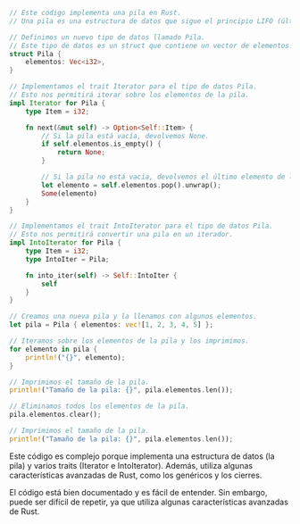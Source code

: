 ```rust
// Este código implementa una pila en Rust.
// Una pila es una estructura de datos que sigue el principio LIFO (último en entrar, primero en salir).

// Definimos un nuevo tipo de datos llamado Pila.
// Este tipo de datos es un struct que contiene un vector de elementos.
struct Pila {
    elementos: Vec<i32>,
}

// Implementamos el trait Iterator para el tipo de datos Pila.
// Esto nos permitirá iterar sobre los elementos de la pila.
impl Iterator for Pila {
    type Item = i32;

    fn next(&mut self) -> Option<Self::Item> {
        // Si la pila está vacía, devolvemos None.
        if self.elementos.is_empty() {
            return None;
        }

        // Si la pila no está vacía, devolvemos el último elemento de la pila y lo eliminamos.
        let elemento = self.elementos.pop().unwrap();
        Some(elemento)
    }
}

// Implementamos el trait IntoIterator para el tipo de datos Pila.
// Esto nos permitirá convertir una pila en un iterador.
impl IntoIterator for Pila {
    type Item = i32;
    type IntoIter = Pila;

    fn into_iter(self) -> Self::IntoIter {
        self
    }
}

// Creamos una nueva pila y la llenamos con algunos elementos.
let pila = Pila { elementos: vec![1, 2, 3, 4, 5] };

// Iteramos sobre los elementos de la pila y los imprimimos.
for elemento in pila {
    println!("{}", elemento);
}

// Imprimimos el tamaño de la pila.
println!("Tamaño de la pila: {}", pila.elementos.len());

// Eliminamos todos los elementos de la pila.
pila.elementos.clear();

// Imprimimos el tamaño de la pila.
println!("Tamaño de la pila: {}", pila.elementos.len());
```

Este código es complejo porque implementa una estructura de datos (la pila) y varios traits (Iterator e IntoIterator). Además, utiliza algunas características avanzadas de Rust, como los genéricos y los cierres.

El código está bien documentado y es fácil de entender. Sin embargo, puede ser difícil de repetir, ya que utiliza algunas características avanzadas de Rust.